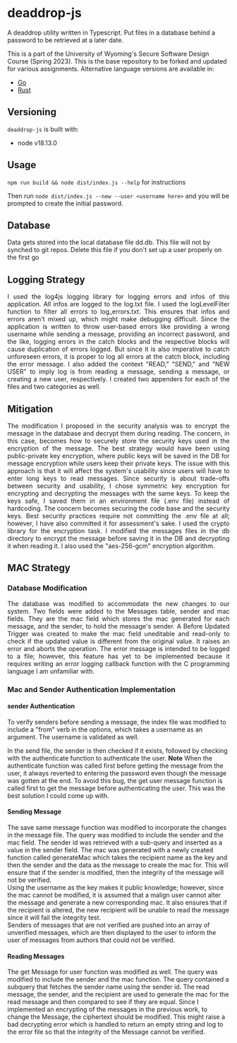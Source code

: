 #  deaddrop-js

A deaddrop utility written in Typescript. Put files in a database behind a password to be retrieved at a later date.

This is a part of the University of Wyoming's Secure Software Design Course (Spring 2023). This is the base repository to be forked and updated for various assignments. Alternative language versions are available in:
- [Go](https://github.com/andey-robins/deaddrop-go)
- [Rust](https://github.com/andey-robins/deaddrop-rs)

## Versioning

`deaddrop-js` is built with:
- node v18.13.0

## Usage

`npm run build && node dist/index.js --help` for instructions

Then run `node dist/index.js --new --user <username here>` and you will be prompted to create the initial password.

## Database

Data gets stored into the local database file dd.db. This file will not by synched to git repos. Delete this file if you don't set up a user properly on the first go


## Logging Strategy
<p align="justify">I used the log4js logging library for logging errors and infos of this application. All infos are logged to the log.txt file. I used the logLevelFilter function to filter all errors to log_errors.txt. This ensures that infos and errors aren't mixed up, which might make debugging difficult. Since the application is written to throw user-based errors like providing a wrong username while sending a message, providing an incorrect password, and the like, logging errors in the catch blocks and the respective blocks will cause duplication of errors logged. But since it is also imperative to catch unforeseen errors, it is proper to log all errors at the catch block, including the error message. 
I also added the context "READ," "SEND," and "NEW USER" to imply log is from reading a message, sending a message, or creating a new user, respectively. I created two appenders for each of the files and two categories as well.<p>


## Mitigation
<p align="justify">The modification I proposed in the security analysis was to encrypt the message in the database and decrypt them during reading. The concern, in this case, becomes how to securely store the security keys used in the encryption of the message. The best strategy would have been using public-private key encryption, where public keys will be saved in the DB for message encryption while users keep their private keys. The issue with this approach is that it will affect the system's usability since users will have to enter long keys to read messages. Since security is about trade-offs between security and usability, I chose symmetric key encryption for encrypting and decrypting the messages with the same keys. To keep the keys safe, I saved them in an environment file (.env file) instead of hardcoding. The concern becomes securing the code base and the security keys. Best security practices require not committing the .env file at all; however, I have also committed it for assessment's sake.
I used the crypto library for the encryption task. I modified the messages files in the db directory to encrypt the message before saving it in the DB and decrypting it when reading it. I also used the "aes-256-gcm" encryption algorithm.<p>

## MAC Strategy

### Database Modification
<p align="justify">
    The database was modified to accommodate the new changes to our system. Two fields were added to the Messages table, sender and mac fields. They are the mac field which stores the mac generated for each message, and the sender, to hold the message's sender.       
    A Before Updated Trigger was created to make the mac field uneditable and read-only to check if the updated value is different from the original value. It raises an error and aborts the operation. The error message is intended to be logged to a file; however, this feature has yet to be implemented because it requires writing an error logging callback function with the C programming language I am unfamiliar with. 
</p>

### Mac and Sender Authentication Implementation 

#### sender Authentication
<p>
To verify senders before sending a message, the index file was modified to include a "from" verb in the options, which takes a username as an argument. The username is validated as well.  

In the send file, the sender is then checked if it exists, followed by checking with the authenticate function to authenticate the user. **Note** When the authenticate function was called first before getting the message from the user, it always reverted to entering the password even though the message was gotten at the end. To avoid this bug, the get user message function is called first to get the message before authenticating the user. This was the best solution I could come up with.
</p>

#### Sending Message
The save same message function was modified to incorporate the changes in the message file. The query was modified to include the sender and the mac field. The sender id was retrieved with a sub-query and inserted as a value in the sender field. The mac was generated with a newly created function called generateMac which takes the recipient name as the key and then the sender and the data as the message to create the mac for. This will ensure that if the sender is modified, then the integrity of the message will not be verified.     
Using the username as the key makes it public knowledge; however, since the mac cannot be modified, it is assumed that a malign user cannot alter the message and generate a new corresponding mac. It also ensures that if the recipient is altered, the new recipient will be unable to read the message since it will fail the integrity test.    
Senders of messages that are not verified are pushed into an array of unverified messages, which are then displayed to the user to inform the user of messages from authors that could not be verified.

#### Reading Messages
<p>
The get Message for user function was modified as well. The query was modified to include the sender and the mac function. The query contained a subquery that fetches the sender name using the sender id. The read message, the sender, and the recipient are used to generate the mac for the read message and then compared to see if they are equal. 
Since I implemented an encrypting of the messages in the previous work, to change the Message, the ciphertext should be modified. This might raise a bad decrypting error which is handled to return an empty string and log to the error file so that the integrity of the Message cannot be verified. 
</p>

